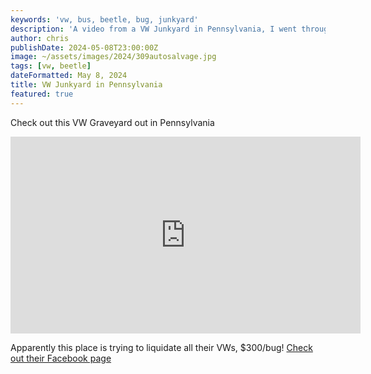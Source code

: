 ```yaml
---
keywords: 'vw, bus, beetle, bug, junkyard'
description: 'A video from a VW Junkyard in Pennsylvania, I went through this video looking for my old car'
author: chris
publishDate: 2024-05-08T23:00:00Z
image: ~/assets/images/2024/309autosalvage.jpg
tags: [vw, beetle]
dateFormatted: May 8, 2024
title: VW Junkyard in Pennsylvania
featured: true
---
```


Check out this VW Graveyard out in Pennsylvania

<iframe width="560" height="315" src="https://www.youtube.com/embed/uTisc3u8sJ8?si=5GkTFNnEwJean8pv" title="YouTube video player" frameborder="0" allow="accelerometer; autoplay; clipboard-write; encrypted-media; gyroscope; picture-in-picture; web-share" referrerpolicy="strict-origin-when-cross-origin" allowfullscreen></iframe>

Apparently this place is trying to liquidate all their VWs, $300/bug! [Check out their Facebook page](https://www.facebook.com/profile.php?id=61552496365695)
